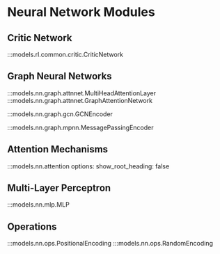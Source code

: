 # Neural Network Modules

## Critic Network

:::models.rl.common.critic.CriticNetwork

## Graph Neural Networks

:::models.nn.graph.attnnet.MultiHeadAttentionLayer
:::models.nn.graph.attnnet.GraphAttentionNetwork

:::models.nn.graph.gcn.GCNEncoder

:::models.nn.graph.mpnn.MessagePassingEncoder

## Attention Mechanisms

:::models.nn.attention
    options:
      show_root_heading: false

## Multi-Layer Perceptron

:::models.nn.mlp.MLP

## Operations

:::models.nn.ops.PositionalEncoding
:::models.nn.ops.RandomEncoding